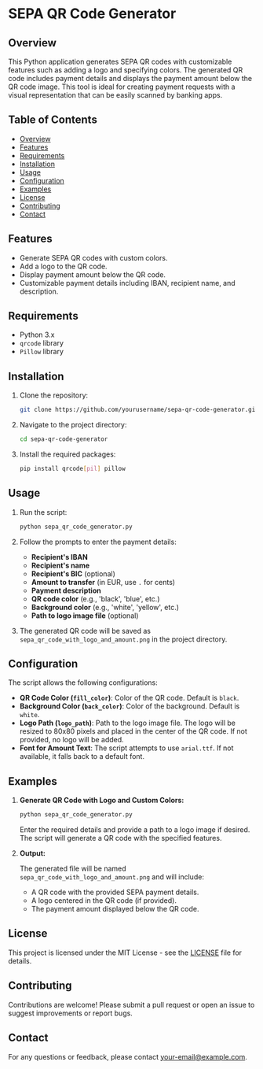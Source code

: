 # SEPA QR Code Generator

## Overview

This Python application generates SEPA QR codes with customizable features such as adding a logo and specifying colors. The generated QR code includes payment details and displays the payment amount below the QR code image. This tool is ideal for creating payment requests with a visual representation that can be easily scanned by banking apps.

## Table of Contents

- [Overview](#overview)
- [Features](#features)
- [Requirements](#requirements)
- [Installation](#installation)
- [Usage](#usage)
- [Configuration](#configuration)
- [Examples](#examples)
- [License](#license)
- [Contributing](#contributing)
- [Contact](#contact)

## Features

- Generate SEPA QR codes with custom colors.
- Add a logo to the QR code.
- Display payment amount below the QR code.
- Customizable payment details including IBAN, recipient name, and description.

## Requirements

- Python 3.x
- `qrcode` library
- `Pillow` library

## Installation

1. Clone the repository:

    ```bash
    git clone https://github.com/yourusername/sepa-qr-code-generator.git
    ```

2. Navigate to the project directory:

    ```bash
    cd sepa-qr-code-generator
    ```

3. Install the required packages:

    ```bash
    pip install qrcode[pil] pillow
    ```

## Usage

1. Run the script:

    ```bash
    python sepa_qr_code_generator.py
    ```

2. Follow the prompts to enter the payment details:

    - **Recipient's IBAN**
    - **Recipient's name**
    - **Recipient's BIC** (optional)
    - **Amount to transfer** (in EUR, use `.` for cents)
    - **Payment description**
    - **QR code color** (e.g., 'black', 'blue', etc.)
    - **Background color** (e.g., 'white', 'yellow', etc.)
    - **Path to logo image file** (optional)

3. The generated QR code will be saved as `sepa_qr_code_with_logo_and_amount.png` in the project directory.

## Configuration

The script allows the following configurations:

- **QR Code Color (`fill_color`)**: Color of the QR code. Default is `black`.
- **Background Color (`back_color`)**: Color of the background. Default is `white`.
- **Logo Path (`logo_path`)**: Path to the logo image file. The logo will be resized to 80x80 pixels and placed in the center of the QR code. If not provided, no logo will be added.
- **Font for Amount Text**: The script attempts to use `arial.ttf`. If not available, it falls back to a default font.

## Examples

1. **Generate QR Code with Logo and Custom Colors:**

    ```bash
    python sepa_qr_code_generator.py
    ```

    Enter the required details and provide a path to a logo image if desired. The script will generate a QR code with the specified features.

2. **Output:**

    The generated file will be named `sepa_qr_code_with_logo_and_amount.png` and will include:

    - A QR code with the provided SEPA payment details.
    - A logo centered in the QR code (if provided).
    - The payment amount displayed below the QR code.

## License

This project is licensed under the MIT License - see the [LICENSE](LICENSE) file for details.

## Contributing

Contributions are welcome! Please submit a pull request or open an issue to suggest improvements or report bugs.

## Contact

For any questions or feedback, please contact [your-email@example.com](mailto:your-email@example.com).


